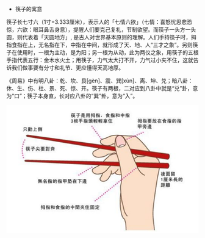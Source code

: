 * 筷子的寓意

筷子长七寸六（1寸=3.333厘米），表示人的「七情六欲」（七情：喜怒忧思悲恐惊，六欲：眼耳鼻舌身意），提醒人们要克己复礼，节制欲望。而筷子一头方一头圆，则代表着「天圆地方」, 是古人对世界基本原则的理解。人们手持筷子时，拇指食指在上，无名指在下，中指在中间，就形成了天、地、人“三才之象”。另则筷子在使用时，一根为主动，是为阳；另一根为从动，此为两仪之象，用筷子的五根手指代表五行：金木水火土；用筷子，力气太大打不开，力气过小夹不住，这就告诉我们做事要有分寸和礼节、更应懂得天高地厚。

《周易》中有明八卦：乾、坎、艮[gèn]、震、巽[xùn]、离、坤、兑；暗八卦：休、生、伤、杜、景、死、惊、开。筷子有两根，二对应到八卦中就是“兑”卦，意为“口”；筷子本身直，长对应八卦的“巽”卦，意为“入”。
  

![筷子](./imgs/筷子.jpg)
